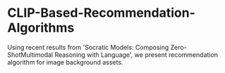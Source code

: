 # CLIP-Based-Recommendation-Algorithms
Using recent results from 'Socratic Models: Composing Zero-ShotMultimodal Reasoning with Language', we present recommendation algorithm for image background assets.
